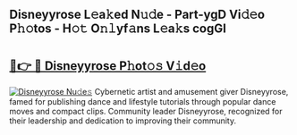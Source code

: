 ## Disneyyrose L𝚎a𝚔ed N𝚞𝚍e - Part-ygD Vi𝚍𝚎o P𝚑𝚘tos - H𝚘𝚝 O𝚗𝚕yf𝚊ns L𝚎a𝚔s cogGI

# <h2><a href="http://kf36cgc.oniu.top/?m=Disneyyrose">🔗👉 🔴 Disneyyrose P𝚑ot𝚘𝚜 V𝚒d𝚎o</a></h2>

[![Disneyyrose Nu𝚍e𝚜](https://i.imgur.com/0qMVB7G.gif)](http://kf36cgc.oniu.top/?m=Disneyyrose)
Cybernetic artist and amusement giver Disneyyrose, famed for publishing dance and lifestyle tutorials through popular dance moves and compact clips. Community leader Disneyyrose, recognized for their leadership and dedication to improving their community.  
